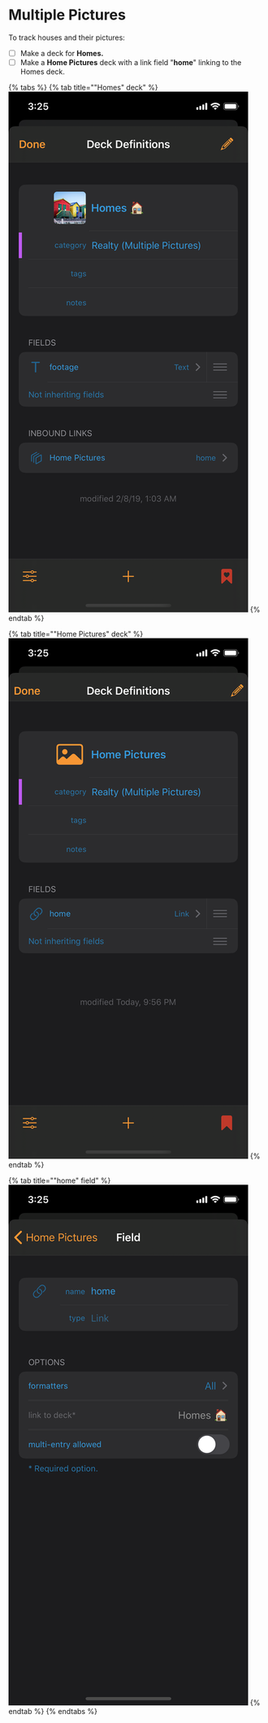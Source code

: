 # Multiple Pictures

To track houses and their pictures:

* [ ] Make a deck for **Homes.**
* [ ] Make a **Home Pictures** deck with a link field "**home**" linking to the Homes deck.

{% tabs %}
{% tab title="\"Homes\" deck" %}
![](../../.gitbook/assets/simulator-screen-shot-iphone-11-pro-2019-11-12-at-21.58.04.png)
{% endtab %}

{% tab title="\"Home Pictures\" deck" %}
![](../../.gitbook/assets/simulator-screen-shot-iphone-11-pro-2019-11-12-at-21.58.42.png)
{% endtab %}

{% tab title="\"home\" field" %}
![](../../.gitbook/assets/simulator-screen-shot-iphone-11-pro-2019-11-12-at-21.59.38.png)
{% endtab %}
{% endtabs %}

